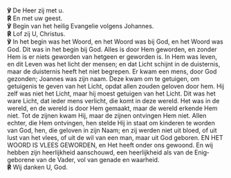 **℣** De Heer zij met u.  
**℟** En met uw geest.  
**℣** Begin van het heilig Evangelie volgens Johannes.  
**℟** Lof zij U, Christus.  
**℣** In het begin was het Woord, en het Woord was bij God, en het Woord
was God. Dit was in het begin bij God. Alles is door Hem geworden, en
zonder Hem is er niets geworden van hetgeen er geworden is. In Hem was
leven, en dit Leven was het licht der mensen; en dat Licht schijnt in de
duisternis, maar de duisternis heeft het niet begrepen. Er kwam een
mens, door God gezonden; Joannes was zijn naam. Deze kwam om te
getuigen, om getuigenis te geven van het Licht, opdat allen zouden
geloven door hem. Hij zelf was niet het Licht, maar hij moest getuigen
van het Licht. Dit was het ware Licht, dat ieder mens verlicht, die komt
in deze wereld. Het was in de wereld, en de wereld is door Hem gemaakt,
maar de wereld erkende Hem niet. Tot de zijnen kwam Hij, maar de zijnen
ontvingen Hem niet. Allen echter, die Hem ontvingen, hen stelde Hij in
staat om kinderen te worden van God, hen, die geloven in zijn Naam; en
zij werden niet uit bloed, of uit lust van het vlees, of uit de wil van
een man, maar uit God geboren. EN HET WOORD IS VLEES GEWORDEN, en Het
heeft onder ons gewoond. En wij hebben zijn heerlijkheid aanschouwd, een
heerlijkheid als van de Enig­geborene van de Vader, vol van genade en
waar­heid.  
**℟** Wij danken U, God.
